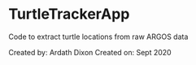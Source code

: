 # TurtleTrackerApp
Code to extract turtle locations from raw ARGOS data

Created by: Ardath Dixon
Created on: Sept 2020